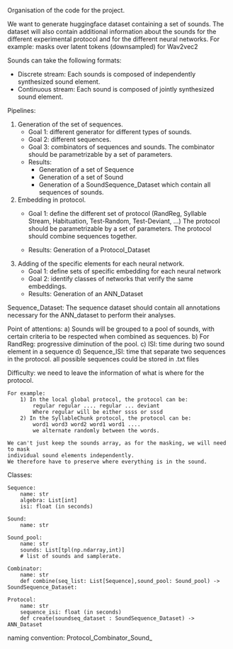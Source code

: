 Organisation of the code for the project.

We want to generate huggingface dataset containing a set of sounds.
The dataset will also contain additional information about the sounds 
for the different experimental protocol and for the different neural networks.
For example: masks over latent tokens (downsampled) for Wav2vec2

Sounds can take the following formats:
- Discrete stream:
    Each sounds is composed of independently synthesized sound element.
- Continuous stream:
    Each sound is composed of jointly synthesized sound element.

Pipelines:
   1) Generation of the set of sequences.
      - Goal 1: different generator for different types of sounds.
      - Goal 2: different sequences.
      - Goal 3: combinators of sequences and sounds.
           The combinator should be parametrizable by a set of parameters.
      - Results:
           - Generation of a set of Sequence
           - Generation of a set of Sound
           - Generation of a SoundSequence_Dataset which contain all sequences of sounds.
   2) Embedding in protocol.
      - Goal 1: define the different set of protocol 
        (RandReg, Syllable Stream, Habituation, Test-Random, Test-Deviant, ...)
           The protocol should be parametrizable by a set of parameters.
           The protocol should combine sequences together.
      
      - Results: Generation of a Protocol_Dataset
   3) Adding of the specific elements for each neural network.
      - Goal 1: define sets of specific embedding for each neural network
      - Goal 2: identify classes of networks that verify the same embeddings.
      - Results: Generation of an ANN_Dataset 
   
Sequence_Dataset:
    The sequence dataset should contain all annotations necessary for the ANN_dataset to perform their analyses.

Point of attentions:
    a) Sounds will be grouped to a pool of sounds, with certain criteria to be respected when combined as sequences.
    b) For RandReg: progressive diminution of the pool.
    c) ISI: time during two sound element in a sequence
    d) Sequence_ISI: time that separate two sequences in the protocol.
all possible sequences could be stored in .txt files

Difficulty: 
    we need to leave the information of what is where for the protocol. 

    For example:
        1) In the local global protocol, the protocol can be:
            regular regular .... regular ... deviant 
            Where regular will be either ssss or sssd
        2) In the SyllableChunk protocol, the protocol can be:
            word1 word3 word2 word1 word1 .... 
            we alternate randomly between the words. 
    
    We can't just keep the sounds array, as for the masking, we will need to mask 
    individual sound elements independently.
    We therefore have to preserve where everything is in the sound.

Classes:

    Sequence:
        name: str
        algebra: List[int]
        isi: float (in seconds)

    Sound:
        name: str

    Sound_pool:
        name: str
        sounds: List[tpl(np.ndarray,int)] 
        # list of sounds and samplerate.

    Combinator:
        name: str
        def combine(seq_list: List[Sequence],sound_pool: Sound_pool) -> SoundSequence_Dataset:

    Protocol:
        name: str
        sequence_isi: float (in seconds)
        def create(soundseq_dataset : SoundSequence_Dataset) -> ANN_Dataset

            

naming convention:
    Protocol_Combinator_Sound_